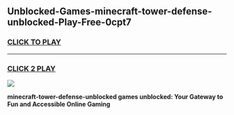 
## Unblocked-Games-minecraft-tower-defense-unblocked-Play-Free-0cpt7
<h3>
<a href="https://premium76.site?title=minecraft-tower-defense-unblocked&ref=23A">CLICK TO PLAY</a></h3>
<hr>

<h3>
<a href="https://premium76.site?title=minecraft-tower-defense-unblocked&ref=23A">CLICK 2 PLAY</a>
  
</h3>

<a href="https://premium76.site?title=minecraft-tower-defense-unblocked&ref=23A"><img src="https://clearcache.store/games.png"></a>


**minecraft-tower-defense-unblocked games unblocked: Your Gateway to Fun and Accessible Online Gaming**
